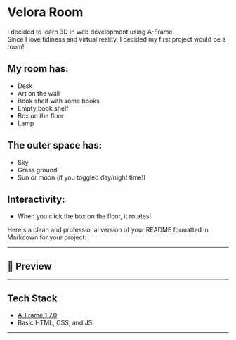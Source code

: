 # Velora Room

I decided to learn 3D in web development using A-Frame.  
Since I love tidiness and virtual reality, I decided my first project would be a room!

## My room has:
- Desk  
- Art on the wall  
- Book shelf with some books  
- Empty book shelf  
- Box on the floor  
- Lamp  

## The outer space has:
- Sky  
- Grass ground  
- Sun or moon (if you toggled day/night time!)

## Interactivity:
- When you click the box on the floor, it rotates!

Here's a clean and professional version of your README formatted in Markdown for your project:

---

## 📸 Preview



---

## Tech Stack

* [A-Frame 1.7.0](https://aframe.io)
* Basic HTML, CSS, and JS

---